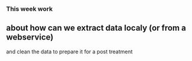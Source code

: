 ### This week work ###
## about how can we extract data localy (or from a webservice) ##
and clean the data to prepare it for a post treatment

